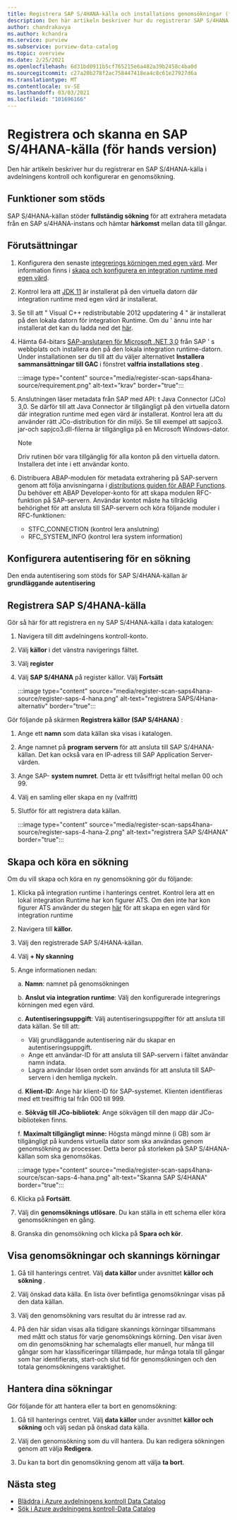 ```yaml
---
title: Registrera SAP S/4HANA-källa och installations genomsökningar (för hands version) i Azure avdelningens kontroll
description: Den här artikeln beskriver hur du registrerar SAP S/4HANA-källa i Azure avdelningens kontroll och konfigurerar en genomsökning.
author: chandrakavya
ms.author: kchandra
ms.service: purview
ms.subservice: purview-data-catalog
ms.topic: overview
ms.date: 2/25/2021
ms.openlocfilehash: 6d31bd0911b5cf765215e6a482a39b2458c4ba0d
ms.sourcegitcommit: c27a20b278f2ac758447418ea4c8c61e27927d6a
ms.translationtype: MT
ms.contentlocale: sv-SE
ms.lasthandoff: 03/03/2021
ms.locfileid: "101696166"
---
```

# <a name="register-and-scan-a-sap-s4hana-source-preview"></a>Registrera och skanna en SAP S/4HANA-källa (för hands version)

Den här artikeln beskriver hur du registrerar en SAP S/4HANA-källa i avdelningens kontroll och konfigurerar en genomsökning.

## <a name="supported-capabilities"></a>Funktioner som stöds

SAP S/4HANA-källan stöder **fullständig sökning** för att extrahera metadata från en SAP s/4HANA-instans och hämtar **härkomst** mellan data till gångar.

## <a name="prerequisites"></a>Förutsättningar

1.  Konfigurera den senaste [integrerings körningen med egen värd](https://www.microsoft.com/download/details.aspx?id=39717).
    Mer information finns i [skapa och konfigurera en integration runtime med egen värd](https://docs.microsoft.com/azure/data-factory/create-self-hosted-integration-runtime).

2.  Kontrol lera att [JDK 11](https://www.oracle.com/java/technologies/javase-jdk11-downloads.html) är installerat på den virtuella datorn där integration runtime med egen värd är installerat.

3.  Se till att \" Visual C++ redistributable 2012 uppdatering 4 \" är installerat på den lokala datorn för integration Runtime. Om du \' ännu inte har installerat det kan du ladda ned det [här](https://www.microsoft.com/download/details.aspx?id=30679).

4.  Hämta 64-bitars [SAP-anslutaren för Microsoft .NET 3,0](https://support.sap.com/en/product/connectors/msnet.html) från SAP \' s webbplats och installera den på den lokala integration runtime-datorn. Under installationen ser du till att du väljer alternativet **Installera sammansättningar till GAC** i fönstret **valfria installations steg** .

    :::image type="content" source="media/register-scan-saps4hana-source/requirement.png" alt-text="krav" border="true":::

5.  Anslutningen läser metadata från SAP med API: t Java Connector (JCo) 3,0. Se därför till att Java Connector är tillgängligt på den virtuella datorn där integration runtime med egen värd är installerat.
    Kontrol lera att du använder rätt JCo-distribution för din miljö. Se till exempel att sapjco3. jar-och sapjco3.dll-filerna är tillgängliga på en Microsoft Windows-dator.

    > [!Note] 
    >Driv rutinen bör vara tillgänglig för alla konton på den virtuella datorn. Installera det inte i ett användar konto.

6.  Distribuera ABAP-modulen för metadata extrahering på SAP-servern genom att följa anvisningarna i [distributions guiden för ABAP Functions](abap-functions-deployment-guide.md). Du behöver ett ABAP Developer-konto för att skapa modulen RFC-funktion på SAP-servern. Användar kontot måste ha tillräcklig behörighet för att ansluta till SAP-servern och köra följande moduler i RFC-funktionen:
    -   STFC_CONNECTION (kontrol lera anslutning)
    -   RFC_SYSTEM_INFO (kontrol lera system information)

## <a name="setting-up-authentication-for-a-scan"></a>Konfigurera autentisering för en sökning

Den enda autentisering som stöds för SAP S/4HANA-källan är **grundläggande autentisering**

## <a name="register-sap-s4hana-source"></a>Registrera SAP S/4HANA-källa

Gör så här för att registrera en ny SAP S/4HANA-källa i data katalogen:

1.  Navigera till ditt avdelningens kontroll-konto.
2.  Välj **källor** i det vänstra navigerings fältet.
3.  Välj **register**
4.  Välj **SAP S/4HANA** på register källor. Välj **Fortsätt**

    :::image type="content" source="media/register-scan-saps4hana-source/register-saps-4-hana.png" alt-text="registrera SAPS/4Hana-alternativ" border="true":::

Gör följande på skärmen **Registrera källor (SAP S/4HANA)** :

1.  Ange ett **namn** som data källan ska visas i katalogen.

2.  Ange namnet på **program servern** för att ansluta till SAP S/4HANA-källan. Det kan också vara en IP-adress till SAP Application Server-värden.

3.  Ange SAP- **system numret**. Detta är ett tvåsiffrigt heltal mellan 00 och 99.

4.  Välj en samling eller skapa en ny (valfritt)

5.  Slutför för att registrera data källan.

    :::image type="content" source="media/register-scan-saps4hana-source/register-saps-4-hana-2.png" alt-text="registrera SAP S/4HANA" border="true":::

## <a name="creating-and-running-a-scan"></a>Skapa och köra en sökning

Om du vill skapa och köra en ny genomsökning gör du följande:

1.  Klicka på integration runtime i hanterings centret. Kontrol lera att en lokal integration Runtime har kon figurer ATS. Om den inte har kon figurer ATS använder du stegen [här](https://docs.microsoft.com/azure/purview/manage-integration-runtimes) för att skapa en egen värd för integration runtime

2.  Navigera till **källor.**

3.  Välj den registrerade SAP S/4HANA-källan.

4.  Välj **+ Ny skanning**

5.  Ange informationen nedan:

    a.  **Namn**: namnet på genomsökningen

    b.  **Anslut via integration runtime**: Välj den konfigurerade integrerings körningen med egen värd.

    c.  **Autentiseringsuppgift**: Välj autentiseringsuppgifter för att ansluta till data källan. Se till att:

    -   Välj grundläggande autentisering när du skapar en autentiseringsuppgift.
    -   Ange ett användar-ID för att ansluta till SAP-servern i fältet användar namn indata.
    -   Lagra användar lösen ordet som används för att ansluta till SAP-servern i den hemliga nyckeln.

    d.  **Klient-ID:** Ange här klient-ID för SAP-systemet. Klienten identifieras med ett tresiffrig tal från 000 till 999.

    e.  **Sökväg till JCo-bibliotek**: Ange sökvägen till den mapp där JCo-biblioteken finns.

    f.  **Maximalt tillgängligt minne:** Högsta mängd minne (i GB) som är tillgängligt på kundens virtuella dator som ska användas genom genomsökning av processer. Detta beror på storleken på SAP S/4HANA-källan som ska genomsökas.

    :::image type="content" source="media/register-scan-saps4hana-source/scan-saps-4-hana.png" alt-text="Skanna SAP S/4HANA" border="true":::

6.  Klicka på **Fortsätt**.

7.  Välj din **genomsöknings utlösare**. Du kan ställa in ett schema eller köra genomsökningen en gång.

8.  Granska din genomsökning och klicka på **Spara och kör**.

## <a name="viewing-your-scans-and-scan-runs"></a>Visa genomsökningar och skannings körningar

1. Gå till hanterings centret. Välj **data källor** under avsnittet **källor och sökning** .

2. Välj önskad data källa. En lista över befintliga genomsökningar visas på den data källan.

3. Välj den genomsökning vars resultat du är intresse rad av.

4. På den här sidan visas alla tidigare skannings körningar tillsammans med mått och status för varje genomsöknings körning. Den visar även om din genomsökning har schemalagts eller manuell, hur många till gångar som har klassificeringar tillämpade, hur många totala till gångar som har identifierats, start-och slut tid för genomsökningen och den totala genomsökningens varaktighet.

## <a name="manage-your-scans"></a>Hantera dina sökningar

Gör följande för att hantera eller ta bort en genomsökning:

1. Gå till hanterings centret. Välj **data källor** under avsnittet **källor och sökning** och välj sedan på önskad data källa.

2. Välj den genomsökning som du vill hantera. Du kan redigera sökningen genom att välja **Redigera**.

3. Du kan ta bort din genomsökning genom att välja **ta bort**.

## <a name="next-steps"></a>Nästa steg

- [Bläddra i Azure avdelningens kontroll Data Catalog](how-to-browse-catalog.md)
- [Sök i Azure avdelningens kontroll-Data Catalog](how-to-search-catalog.md)
